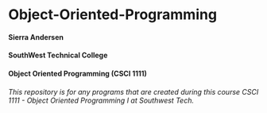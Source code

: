 # Object-Oriented-Programming

#### Sierra Andersen     
#### SouthWest Technical College      
#### Object Oriented Programming (CSCI 1111)



###### This repository is for any programs that are created during this course CSCI 1111 - Object Oriented Programming I at Southwest Tech.

